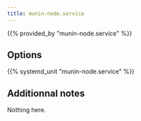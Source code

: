 ```yaml
---
title: munin-node.service
---
```


{{% provided_by "munin-node.service" %}}

## Options

{{% systemd_unit "munin-node.service" %}}

## Additionnal notes

Nothing here.